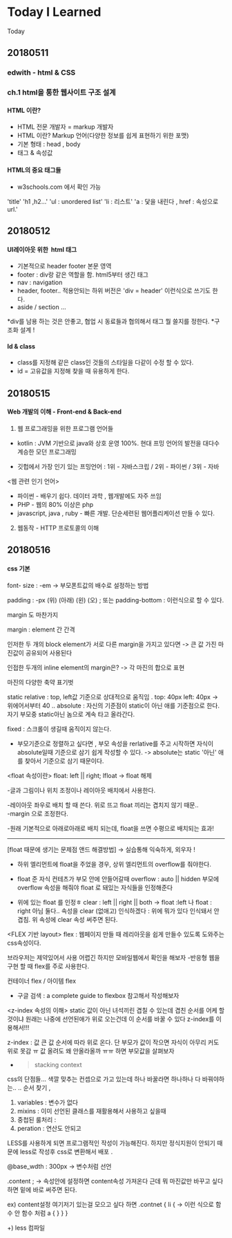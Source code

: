 # Today I Learned
Today 

## 20180511
### edwith - html & CSS
### ch.1 html을 통한 웹사이트 구조 설계 

#### HTML 이란?
- HTML 전문 개발자 = markup 개발자 
- HTML 이란? Markup 언어(다양한 정보를 쉽게 표현하기 위한 포맷)
- 기본 형태 : head , body 
- 태그 & 속성값 

#### HTML의 중요 태그들 
- w3schools.com 에서 확인 가능

 'title'
 'h1 ,h2...'
 'ul : unordered list' 
 'li : 리스트'
 'a : 닻을 내린다 , href : 속성으로 url.' 
 
 ## 20180512
 
 #### UI레이아웃 위한  html 태그
 - 기본적으로 header footer 본문 영역
 - footer : div랑 같은 역할을 함. html5부터 생긴 태그
 - nav : navigation 
 - header, footer.. 적용안되는 하위 버전은 'div = header' 이런식으로 쓰기도 한다. 
 - aside / section ...
 
 *div를 남용 하는 것은 안좋고, 협업 시 동료들과 협의해서 태그 뭘 쓸지를 정한다. 
 *구조화 설계 !
 
 #### Id & class
 - class를 지정해 같은 class인 것들의 스타일을 다같이 수정 할 수 있다. 
 - id = 고유값을 지정해 찾을 때 유용하게 한다. 
 
 ## 20180515
 #### Web 개발의 이해 - Front-end & Back-end
 1) 웹 프로그래밍을 위한 프로그램 언어들 
 - kotlin : JVM 기반으로 java와 상호 운영 100%. 현대 프밍 언어의 발전을 대다수 계승한 모던 프로그래밍 
 
 - 깃헙에서 가장 인기 있는 프밍언어 : 1위 - 자바스크립 / 2위 - 파이썬 / 3위 - 자바 
 
  <웹 관련 인기 언어>
 - 파이썬 - 배우기 쉽다. 데이터 과학 , 웹개발에도 자주 쓰임 
 - PHP - 웹의 80% 이상은 php
 - javascript, java , ruby - 빠른 개발. 단순세련된 웹어플리케이션 만들 수 있다. 
 
 2) 웹동작 - HTTP 프로토콜의 이해 
 
 ## 20180516
 #### css 기본 
 
 font- size : -em -> 부모폰트값의 배수로 설정하는 방법 

padding : -px (위) (아래) (왼) (오) ; 또는 padding-bottom : 이런식으로 할 수 있다. 

margin 도 마찬가지 

margin : element 간 간격 

인저한 두 개의 block  element가 서로 다른 margin을 가지고 있다면 
-> 큰 값 가진 마진값이 공유되어 사용된다 

인접한 두개의 inline element의 margin은?
-> 각 마진의 합으로 표현 

마진의 다양한 축약 표기벗 

<position> 

static 
relative : top, left값 기준으로 상대적으로  움직임 . top: 40px left: 40px -> 위에어서부터 40 .. 
absolute  : 자신의 기준점이 static이 아닌 애를 기준점으로 한다. 자기 부모중 static아닌 놈으로 계속 타고 올라간다. 

fixed : 스크롤이 생길때 움직이지 않는다. 


* 부모기준으로 정렬하고 싶다면 , 부모 속성을 rerlative를 주고 시작하면 자식이 absolute일때 기준으로 삼기 쉽게 작성할 수 있다. 
-> absolute는 static '아닌' 애를 찾아서 기준으로 삼기 때문이다. 

<float 속성이란>
float: left || right; 
lfloat -> float 해제 

-글과 그림이나 위치 조정이나  레이아웃 배치에서 사용한다.

-레이아웃 좌우로 배치 할 때 쓴다. 
위로 뜨고 float 끼리는 겹치지 않기 때문..  
-margin 으로 조정한다. 

-원래 기본적으로 아래로아래로 배치 되는데, 
float을 쓰면 수평으로 배치되는 효과!

---

[float 때문에 생기는 문제점 앤드 해결방법] -> 실습통해 익숙하게, 외우자 !

- 하위 엘리먼트에 float을 주었을 경우, 상위 엘리먼트의 overflow를 줘야한다.
- float 준 자식 컨테츠가 부모 안에 안들어갈때 
overflow : auto || hidden
부모에 overflow 속성을 해줘야 
float 로 돼있는 자식들을 인정해준다 

- 위에 있는 float 를 인정ㅎ
clear : left || right || both -> float :left 나 float : right 아님 둘다.. 속성을 clear (없애고) 인식하겠다 : 위에 뭐가 있다 인식돼서 안겹침. 
위 속성에 clear 속성 써주면 된다. 

<FLEX 기반 layout>
flex : 웹페이지 만들 때 레리아웃을 쉽게 만들수 있도록 도와주는 css속성이다. 

브라우저는 제약있어서 사용 어렵긴 하지만 모바일웹에서 확인을 해보자 
-반응형 웹을 구현 할 때 flex를 주로 사용한다. 

컨테이너 flex / 아이템 flex 
- 구글 검색 : a complete guide to flexbox  참고해서 작성해보자 
 
<z-index 속성의 이해>
static 값이 아닌 녀석끼린 겹칠 수 있는데 겹친 순서를 어케 할 것이냐
원래는 나중에 선언된애가 위로 오는건데 이 순서를 바꿀 수 있다 z-index를 이용해서!!! 

z-index : 값 
큰 값 순서에 따라 위로 온다. 
단 부모가 값이 작으면 자식이 아무리 커도 위로 못감 ㅠ
값 올려도 왜 안올라올까 ㅠㅠ 하면 부모값을 살펴보자 
-  >stacking context 


<LESS>
css의 단점들... 
색깔 맞추는 컨셉으로 가고 있는데 하나 바꿀라면 하나하나 다 바꿔야하는.. 
.. 순서 찾기 , 

1. variables :  변수가 없다 
2. mixins : 이미 선언된 클래스를 재활용해서 사용하고 싶을때 
3. 중첩된 룰처리 : 
3. peration : 연산도 안되고 

LESS를 사용하게 되면 프로그램적인 작성이 가능해진다. 
하지만 정식지원이 안되기 때문에 less로 작성후 css로 변환해서 배포 .

@base_wdth : 300px -> 변수처럼 선언 

.content ; -> 속성안에 설정하면 content속성 가져온다 
근데 뭐 마진값만 바꾸고 싶다 하면 밑에 바로 써주면 된다. 

ex) content설정 여기저기 있는걸 모으고 싶다 하면 
.contnet {
  li {   -> 이런 식으로 함수 안 함수 처럼 
       a {
           }
   }
 } 

+) less 컴파일 


 
 
 
 
 
